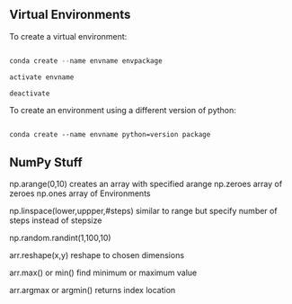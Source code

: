 ## Virtual Environments

  To create a virtual environment:

  ~~~py

  conda create --name envname envpackage

  activate envname

  deactivate
  ~~~

  To create an environment using a different version of python:

  ~~~Py

  conda create --name envname python=version package

  ~~~~



## NumPy Stuff

np.arange(0,10)
creates an array with specified arange
np.zeroes
array of zeroes
np.ones
array of Environments

np.linspace(lower,uppper,#steps)
similar to range but specify number of steps instead of stepsize

np.random.randint(1,100,10)


arr.reshape(x,y)
reshape to chosen dimensions


arr.max() or min()
find minimum or maximum value

arr.argmax or argmin()
returns index location

